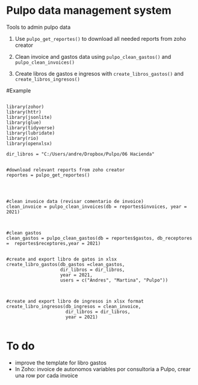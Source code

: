 # Pulpo data management system

Tools to admin pulpo data


1. Use `pulpo_get_reportes()` to download all needed reports from zoho creator

2. Clean invoice and gastos data using `pulpo_clean_gastos()` and `pulpo_clean_invoices()`

3. Create libros de gastos e ingresos with `create_libros_gastos()` and `create_libros_ingresos()`

#Example

```{r eval=FALSE}

library(zohor)
library(httr)
library(jsonlite)
library(glue)
library(tidyverse)
library(lubridate)
library(rio)
library(openxlsx)

dir_libros = "C:/Users/andre/Dropbox/Pulpo/06 Hacienda"


#download relevant reports from zoho creator
reportes = pulpo_get_reportes()




#clean invoice data (revisar comentario de invoice)
clean_invoice = pulpo_clean_invoices(db = reportes$invoices, year = 2021)



#clean gastos
clean_gastos = pulpo_clean_gastos(db = reportes$gastos, db_receptores =  reportes$receptores,year = 2021)


#create and export libro de gatos in xlsx
create_libro_gastos(db_gastos =clean_gastos,
                    dir_libros = dir_libros,
                    year = 2021,
                    users = c("Andres", "Martina", "Pulpo"))



#create and export libro de ingresos in xlsx format
create_libro_ingresos(db_ingresos = clean_invoice,
                      dir_libros = dir_libros,
                      year = 2021)
                      
```

# To do

* improve the template for libro gastos
* In Zoho: invoice de autonomos variables por consultoria a Pulpo, crear una row por cada invoice
